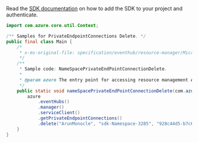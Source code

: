 Read the [SDK documentation](https://github.com/Azure/azure-sdk-for-java/blob/azure-resourcemanager_2.12.0/sdk/resourcemanager/azure-resourcemanager/README.md) on how to add the SDK to your project and authenticate.

```java
import com.azure.core.util.Context;

/** Samples for PrivateEndpointConnections Delete. */
public final class Main {
    /*
     * x-ms-original-file: specification/eventhub/resource-manager/Microsoft.EventHub/stable/2021-11-01/examples/NameSpaces/PrivateEndPointConnectionDelete.json
     */
    /**
     * Sample code: NameSpacePrivateEndPointConnectionDelete.
     *
     * @param azure The entry point for accessing resource management APIs in Azure.
     */
    public static void nameSpacePrivateEndPointConnectionDelete(com.azure.resourcemanager.AzureResourceManager azure) {
        azure
            .eventHubs()
            .manager()
            .serviceClient()
            .getPrivateEndpointConnections()
            .delete("ArunMonocle", "sdk-Namespace-3285", "928c44d5-b7c6-423b-b6fa-811e0c27b3e0", Context.NONE);
    }
}
```
